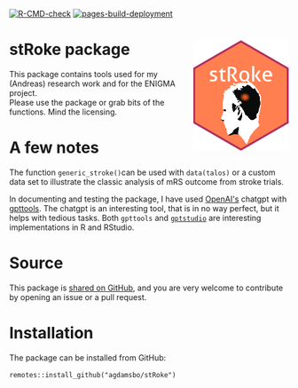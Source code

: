 <!-- badges: start -->
[![R-CMD-check](https://github.com/agdamsbo/stRoke/actions/workflows/R-CMD-check.yaml/badge.svg)](https://github.com/agdamsbo/stRoke/actions/workflows/R-CMD-check.yaml)
[![pages-build-deployment](https://github.com/agdamsbo/stRoke/actions/workflows/pages/pages-build-deployment/badge.svg)](https://github.com/agdamsbo/stRoke/actions/workflows/pages/pages-build-deployment)
<!-- badges: end -->

# stRoke package <img src="man/figures/hexlogo.png" align="right" />

This package contains tools used for my (Andreas) research work and for the ENIGMA project.    
Please use the package or grab bits of the functions. Mind the licensing.

# A few notes
The function `generic_stroke()`can be used with `data(talos)` or a custom data set to illustrate the classic analysis of mRS outcome from stroke trials.

In documenting and testing the package, I have used [OpenAI's](https://beta.openai.com/overview) chatgpt with [gpttools](https://jameshwade.github.io/gpttools/). The chatgpt is an interesting tool, that is in no way perfect, but it helps with tedious tasks. Both `gpttools` and [`gptstudio`](https://michelnivard.github.io/gptstudio/) are interesting implementations in R and RStudio.

# Source

This package is [shared on GitHub](https://github.com/agdamsbo/stRoke), and you are very welcome to contribute by opening an issue or a pull request.

# Installation

The package can be installed from GitHub:

```
remotes::install_github("agdamsbo/stRoke")
```
